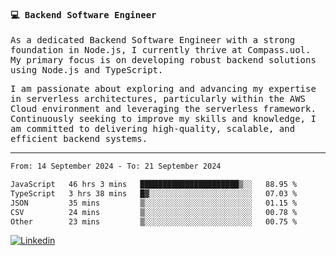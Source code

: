 
<samp>
  
#### 💻 Backend Software Engineer

As a dedicated Backend Software Engineer with a strong foundation in Node.js, I currently thrive at Compass.uol. My primary focus is on developing robust backend solutions using Node.js and TypeScript.

I am passionate about exploring and advancing my expertise in serverless architectures, particularly within the AWS Cloud environment and leveraging the serverless framework. Continuously seeking to improve my skills and knowledge, I am committed to delivering high-quality, scalable, and efficient backend systems.

---

<!--START_SECTION:waka-->

```txt
From: 14 September 2024 - To: 21 September 2024

JavaScript   46 hrs 3 mins   ██████████████████████▒░░   88.95 %
TypeScript   3 hrs 38 mins   █▓░░░░░░░░░░░░░░░░░░░░░░░   07.03 %
JSON         35 mins         ▒░░░░░░░░░░░░░░░░░░░░░░░░   01.15 %
CSV          24 mins         ▒░░░░░░░░░░░░░░░░░░░░░░░░   00.78 %
Other        23 mins         ▒░░░░░░░░░░░░░░░░░░░░░░░░   00.75 %
```

<!--END_SECTION:waka-->
  
</samp>

[![Linkedin](https://img.shields.io/badge/-Mateus%20Garcia-c080ff?style=flat-square&logo=Linkedin&logoColor=white&link=https://www.linkedin.com/in/mpgxc)](https://www.linkedin.com/in/mateusogarcia) 
